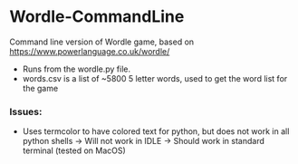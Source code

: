 # Wordle-CommandLine
Command line version of Wordle game, based on https://www.powerlanguage.co.uk/wordle/

- Runs from the wordle.py file.
- words.csv is a list of ~5800 5 letter words, used to get the word list for the game


### Issues:
- Uses termcolor to have colored text for python, but does not work in all python shells
  -> Will not work in IDLE
  -> Should work in standard terminal (tested on MacOS)
